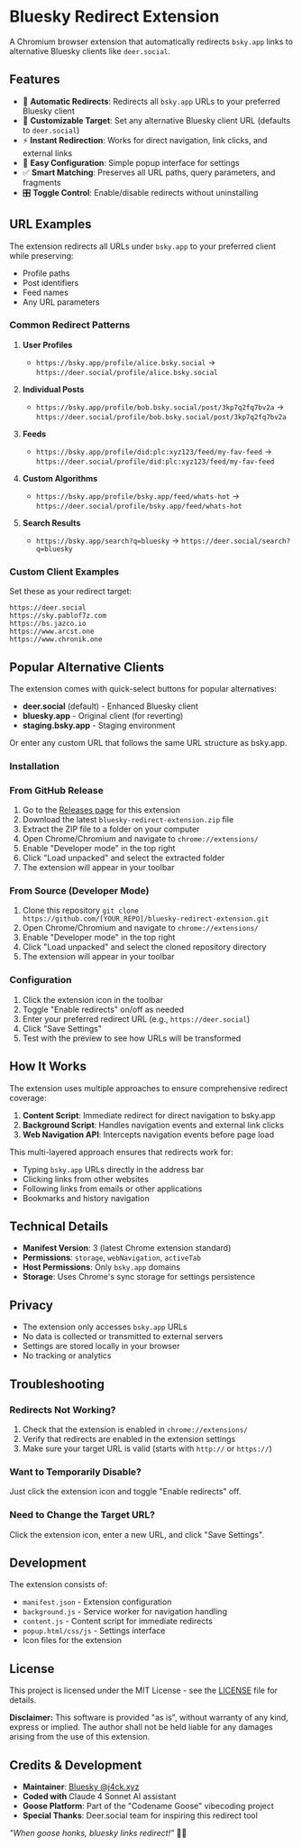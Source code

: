 # Bluesky Redirect Extension

A Chromium browser extension that automatically redirects `bsky.app` links to alternative Bluesky clients like `deer.social`.

## Features

- 🔄 **Automatic Redirects**: Redirects all `bsky.app` URLs to your preferred Bluesky client
- 🎯 **Customizable Target**: Set any alternative Bluesky client URL (defaults to `deer.social`)
- ⚡ **Instant Redirection**: Works for direct navigation, link clicks, and external links
- 🔧 **Easy Configuration**: Simple popup interface for settings
- ✅ **Smart Matching**: Preserves all URL paths, query parameters, and fragments
- 🎛️ **Toggle Control**: Enable/disable redirects without uninstalling

## URL Examples

The extension redirects all URLs under `bsky.app` to your preferred client while preserving:
- Profile paths
- Post identifiers
- Feed names
- Any URL parameters

### Common Redirect Patterns

1. **User Profiles**
   - `https://bsky.app/profile/alice.bsky.social` 
     → `https://deer.social/profile/alice.bsky.social`

2. **Individual Posts**
   - `https://bsky.app/profile/bob.bsky.social/post/3kp7q2fq7bv2a`
     → `https://deer.social/profile/bob.bsky.social/post/3kp7q2fq7bv2a`

3. **Feeds**
   - `https://bsky.app/profile/did:plc:xyz123/feed/my-fav-feed`
     → `https://deer.social/profile/did:plc:xyz123/feed/my-fav-feed`

4. **Custom Algorithms**
   - `https://bsky.app/profile/bsky.app/feed/whats-hot`
     → `https://deer.social/profile/bsky.app/feed/whats-hot`

5. **Search Results**
   - `https://bsky.app/search?q=bluesky`
     → `https://deer.social/search?q=bluesky`

### Custom Client Examples

Set these as your redirect target:
```
https://deer.social
https://sky.pablof7z.com
https://bs.jazco.io
https://www.arcst.one
https://www.chronik.one
```
## Popular Alternative Clients

The extension comes with quick-select buttons for popular alternatives:
- **deer.social** (default) - Enhanced Bluesky client
- **bluesky.app** - Original client (for reverting)
- **staging.bsky.app** - Staging environment

Or enter any custom URL that follows the same URL structure as bsky.app.

### Installation

### From GitHub Release

1. Go to the [Releases page](https://github.com/[YOUR_REPO]/releases) for this extension
2. Download the latest `bluesky-redirect-extension.zip` file
3. Extract the ZIP file to a folder on your computer
4. Open Chrome/Chromium and navigate to `chrome://extensions/`
5. Enable "Developer mode" in the top right
6. Click "Load unpacked" and select the extracted folder
7. The extension will appear in your toolbar

### From Source (Developer Mode)

1. Clone this repository `git clone https://github.com/[YOUR_REPO]/bluesky-redirect-extension.git`
2. Open Chrome/Chromium and navigate to `chrome://extensions/`
3. Enable "Developer mode" in the top right
4. Click "Load unpacked" and select the cloned repository directory
5. The extension will appear in your toolbar

### Configuration

1. Click the extension icon in the toolbar
2. Toggle "Enable redirects" on/off as needed
3. Enter your preferred redirect URL (e.g., `https://deer.social`)
4. Click "Save Settings"
5. Test with the preview to see how URLs will be transformed

## How It Works

The extension uses multiple approaches to ensure comprehensive redirect coverage:

1. **Content Script**: Immediate redirect for direct navigation to bsky.app
2. **Background Script**: Handles navigation events and external link clicks
3. **Web Navigation API**: Intercepts navigation events before page load

This multi-layered approach ensures that redirects work for:
- Typing `bsky.app` URLs directly in the address bar
- Clicking links from other websites
- Following links from emails or other applications
- Bookmarks and history navigation

## Technical Details

- **Manifest Version**: 3 (latest Chrome extension standard)
- **Permissions**: `storage`, `webNavigation`, `activeTab`
- **Host Permissions**: Only `bsky.app` domains
- **Storage**: Uses Chrome's sync storage for settings persistence

## Privacy

- The extension only accesses `bsky.app` URLs
- No data is collected or transmitted to external servers
- Settings are stored locally in your browser
- No tracking or analytics

## Troubleshooting

### Redirects Not Working?
1. Check that the extension is enabled in `chrome://extensions/`
2. Verify that redirects are enabled in the extension settings
3. Make sure your target URL is valid (starts with `http://` or `https://`)

### Want to Temporarily Disable?
Just click the extension icon and toggle "Enable redirects" off.

### Need to Change the Target URL?
Click the extension icon, enter a new URL, and click "Save Settings".

## Development

The extension consists of:
- `manifest.json` - Extension configuration
- `background.js` - Service worker for navigation handling
- `content.js` - Content script for immediate redirects
- `popup.html/css/js` - Settings interface
- Icon files for the extension

## License

This project is licensed under the MIT License - see the [LICENSE](LICENSE) file for details. 

**Disclaimer:** This software is provided "as is", without warranty of any kind, express or implied. The author shall not be held liable for any damages arising from the use of this extension.

## Credits & Development

- **Maintainer**: [Bluesky @j4ck.xyz](https://bsky.app/profile/j4ck.xyz)  
- **Coded with** Claude 4 Sonnet AI assistant  
- **Goose Platform**: Part of the "Codename Goose" vibecoding project  
- **Special Thanks**: Deer.social team for inspiring this redirect tool

_"When goose honks, bluesky links redirect!"_ 🦢✨
